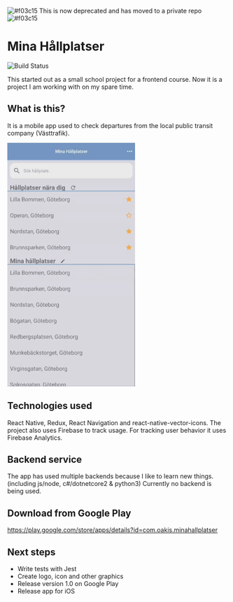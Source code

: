 ![#f03c15](https://placehold.co/15x15/f03c15/f03c15.png) This is now deprecated and has moved to a private repo ![#f03c15](https://placehold.co/15x15/f03c15/f03c15.png)


# Mina Hållplatser
![Build Status](https://github.com/oakis/minahallplatser/actions/workflows/node.js.yml/badge.svg)

This started out as a small school project for a frontend course.
Now it is a project I am working with on my spare time.

## What is this?

It is a mobile app used to check departures from the local public transit company (Västtrafik).

![](minahallplatser.gif)

## Technologies used

React Native, Redux, React Navigation and react-native-vector-icons.
The project also uses Firebase to track usage.
For tracking user behavior it uses Firebase Analytics.

## Backend service

The app has used multiple backends because I like to learn new things. (including js/node, c#/dotnetcore2 & python3)
Currently no backend is being used.

## Download from Google Play

https://play.google.com/store/apps/details?id=com.oakis.minahallplatser

## Next steps

* Write tests with Jest
* Create logo, icon and other graphics
* Release version 1.0 on Google Play
* Release app for iOS
